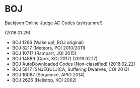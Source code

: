 # BOJ
Baekjoon Online Judge AC Codes (sshstamref)

(2018.01.29)
+ BOJ 1266 (Wake up!, BOJ original)
+ BOJ 8217 (Meteors, POI 2010/2011)
+ BOJ 10717 (Rampart, JOI 2015)
+ BOJ 14869 (Cook, KOI 2017)
(2018.02.17)
+ BOJ AutoDownloaded Codes (Non-classified)
(2018.02.22)
+ BOJ 5817 (SNJEGULJICA, Suffering Dwarves, COI 2013)
+ BOJ 10067 (Sequence, APIO 2014)
+ BOJ 2626 (Helistop, KOI 2002)